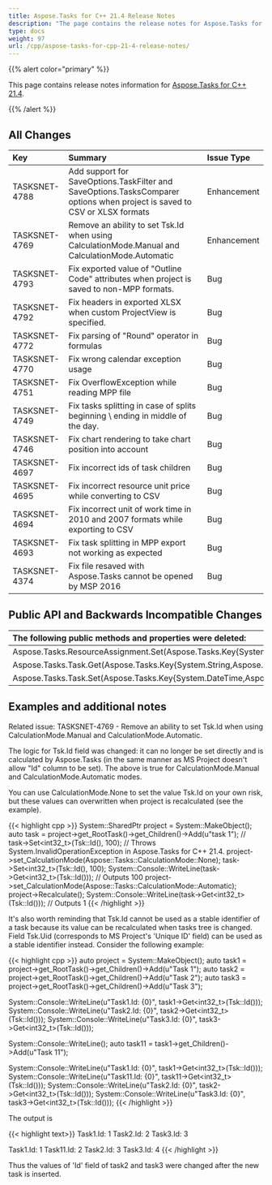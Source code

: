 ```yaml
---
title: Aspose.Tasks for C++ 21.4 Release Notes
description: "The page contains the release notes for Aspose.Tasks for C++ 21.4."
type: docs
weight: 97
url: /cpp/aspose-tasks-for-cpp-21-4-release-notes/
---
```


{{% alert color="primary" %}}

This page contains release notes information for [Aspose.Tasks for C++ 21.4](https://downloads.aspose.com/tasks/cpp/new-releases/aspose.tasks-for-c---21.4/).

{{% /alert %}}

## **All Changes**
|**Key**|**Summary**|**Issue Type**|
| :- | :- | :- |
| TASKSNET-4788 | Add support for SaveOptions.TaskFilter and SaveOptions.TasksComparer options when project is saved to CSV or XLSX formats | Enhancement |
| TASKSNET-4769 | Remove an ability to set Tsk.Id when using CalculationMode.Manual and CalculationMode.Automatic | Enhancement |
| TASKSNET-4793 | Fix exported value of "Outline Code" attributes when project is saved to non-MPP formats. | Bug |
| TASKSNET-4792 | Fix headers in exported XLSX when custom ProjectView is specified. | Bug |
| TASKSNET-4772 | Fix parsing of "Round" operator in formulas | Bug |
| TASKSNET-4770 | Fix wrong calendar exception usage | Bug |
| TASKSNET-4751 | Fix OverflowException while reading MPP file | Bug |
| TASKSNET-4749 | Fix tasks splitting in case of splits beginning \ ending in middle of the day. | Bug |
| TASKSNET-4746 | Fix chart rendering to take chart position into account | Bug |
| TASKSNET-4697 | Fix incorrect ids of task children | Bug |
| TASKSNET-4695 | Fix incorrect resource unit price while converting to CSV | Bug |
| TASKSNET-4694 | Fix incorrect unit of work time in 2010 and 2007 formats while exporting to CSV | Bug |
| TASKSNET-4693 | Fix task splitting in MPP export not working as expected | Bug |
| TASKSNET-4374 | Fix file resaved with Aspose.Tasks cannot be opened by MSP 2016 | Bug |

## **Public API and Backwards Incompatible Changes**
|**The following public methods and properties were deleted:**|**Description**|
| :- | :- |
| Aspose.Tasks.ResourceAssignment.Set(Aspose.Tasks.Key{System.DateTime,Aspose.Tasks.AsnKey},System.DateTime) |  |
| Aspose.Tasks.Task.Get(Aspose.Tasks.Key{System.String,Aspose.Tasks.TaskKey}) |  |
| Aspose.Tasks.Task.Set(Aspose.Tasks.Key{System.DateTime,Aspose.Tasks.TaskKey},System.DateTime) |  |

## **Examples and additional notes**

Related issue: TASKSNET-4769 - Remove an ability to set Tsk.Id when using CalculationMode.Manual and CalculationMode.Automatic.

The logic for Tsk.Id field was changed: it can no longer be set directly and is calculated by Aspose.Tasks (in the same manner as MS Project doesn't allow "Id" column to be set).
The above is true for CalculationMode.Manual and CalculationMode.Automatic modes.

You can use CalculationMode.None to set the value Tsk.Id on your own risk, but these values can overwritten when project is recalculated (see the example).

{{< highlight cpp >}}
System::SharedPtr<Project> project = System::MakeObject<Project>();
auto task = project->get_RootTask()->get_Children()->Add(u"task 1");
// task->Set<int32_t>(Tsk::Id(), 100); // Throws System.InvalidOperationException in Aspose.Tasks for C++ 21.4.
project->set_CalculationMode(Aspose::Tasks::CalculationMode::None);
task->Set<int32_t>(Tsk::Id(), 100);
System::Console::WriteLine(task->Get<int32_t>(Tsk::Id())); // Outputs 100
project->set_CalculationMode(Aspose::Tasks::CalculationMode::Automatic);
project->Recalculate();
System::Console::WriteLine(task->Get<int32_t>(Tsk::Id())); // Outputs 1
{{< /highlight >}}

It's also worth reminding that Tsk.Id cannot be used as a stable identifier of a task because its value can be recalculated when tasks tree is changed.
Field Tsk.Uid (corresponds to MS Project's 'Unique ID' field) can be used as a stable identifier instead.
Consider the following example:

{{< highlight cpp >}}
auto project = System::MakeObject<Project>();
auto task1 = project->get_RootTask()->get_Children()->Add(u"Task 1");
auto task2 = project->get_RootTask()->get_Children()->Add(u"Task 2");
auto task3 = project->get_RootTask()->get_Children()->Add(u"Task 3");

System::Console::WriteLine(u"Task1.Id: {0}", task1->Get<int32_t>(Tsk::Id()));
System::Console::WriteLine(u"Task2.Id: {0}", task2->Get<int32_t>(Tsk::Id()));
System::Console::WriteLine(u"Task3.Id: {0}", task3->Get<int32_t>(Tsk::Id()));

System::Console::WriteLine();
auto task11 = task1->get_Children()->Add(u"Task 11");

System::Console::WriteLine(u"Task1.Id: {0}", task1->Get<int32_t>(Tsk::Id()));
System::Console::WriteLine(u"Task11.Id: {0}", task11->Get<int32_t>(Tsk::Id()));
System::Console::WriteLine(u"Task2.Id: {0}", task2->Get<int32_t>(Tsk::Id()));
System::Console::WriteLine(u"Task3.Id: {0}", task3->Get<int32_t>(Tsk::Id()));
{{< /highlight >}}

The output is 

{{< highlight text>}}
Task1.Id: 1
Task2.Id: 2
Task3.Id: 3

Task1.Id: 1
Task11.Id: 2
Task2.Id: 3
Task3.Id: 4
{{< /highlight >}}

Thus the values of 'Id' field of task2 and task3 were changed after the new task is inserted.